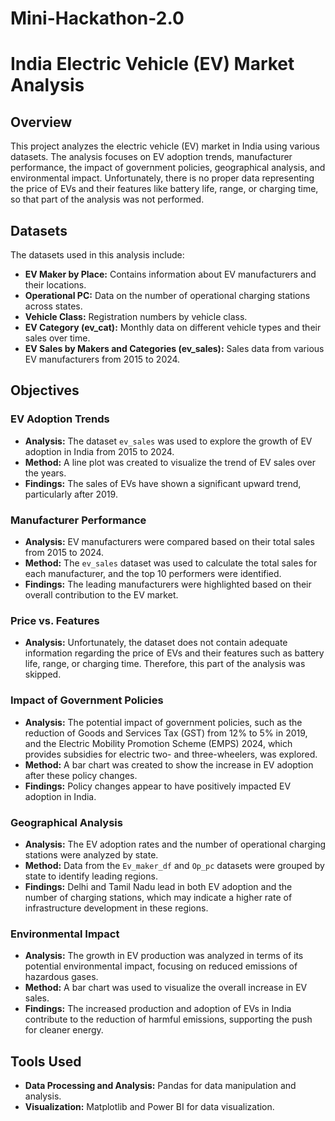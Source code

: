 # Mini-Hackathon-2.0
# India Electric Vehicle (EV) Market Analysis

## Overview
This project analyzes the electric vehicle (EV) market in India using various datasets. The analysis focuses on EV adoption trends, manufacturer performance, the impact of government policies, geographical analysis, and environmental impact. Unfortunately, there is no proper data representing the price of EVs and their features like battery life, range, or charging time, so that part of the analysis was not performed.

## Datasets
The datasets used in this analysis include:
- **EV Maker by Place:** Contains information about EV manufacturers and their locations.
- **Operational PC:** Data on the number of operational charging stations across states.
- **Vehicle Class:** Registration numbers by vehicle class.
- **EV Category (ev_cat):** Monthly data on different vehicle types and their sales over time.
- **EV Sales by Makers and Categories (ev_sales):** Sales data from various EV manufacturers from 2015 to 2024.

## Objectives

### EV Adoption Trends
- **Analysis:** The dataset `ev_sales` was used to explore the growth of EV adoption in India from 2015 to 2024.
- **Method:** A line plot was created to visualize the trend of EV sales over the years.
- **Findings:** The sales of EVs have shown a significant upward trend, particularly after 2019.

### Manufacturer Performance
- **Analysis:** EV manufacturers were compared based on their total sales from 2015 to 2024.
- **Method:** The `ev_sales` dataset was used to calculate the total sales for each manufacturer, and the top 10 performers were identified.
- **Findings:** The leading manufacturers were highlighted based on their overall contribution to the EV market.

### Price vs. Features
- **Analysis:** Unfortunately, the dataset does not contain adequate information regarding the price of EVs and their features such as battery life, range, or charging time. Therefore, this part of the analysis was skipped.

### Impact of Government Policies
- **Analysis:** The potential impact of government policies, such as the reduction of Goods and Services Tax (GST) from 12% to 5% in 2019, and the Electric Mobility Promotion Scheme (EMPS) 2024, which provides subsidies for electric two- and three-wheelers, was explored.
- **Method:** A bar chart was created to show the increase in EV adoption after these policy changes.
- **Findings:** Policy changes appear to have positively impacted EV adoption in India.

### Geographical Analysis
- **Analysis:** The EV adoption rates and the number of operational charging stations were analyzed by state.
- **Method:** Data from the `Ev_maker_df` and `Op_pc` datasets were grouped by state to identify leading regions.
- **Findings:** Delhi and Tamil Nadu lead in both EV adoption and the number of charging stations, which may indicate a higher rate of infrastructure development in these regions.

### Environmental Impact
- **Analysis:** The growth in EV production was analyzed in terms of its potential environmental impact, focusing on reduced emissions of hazardous gases.
- **Method:** A bar chart was used to visualize the overall increase in EV sales.
- **Findings:** The increased production and adoption of EVs in India contribute to the reduction of harmful emissions, supporting the push for cleaner energy.

## Tools Used
- **Data Processing and Analysis:** Pandas for data manipulation and analysis.
- **Visualization:** Matplotlib and Power BI for data visualization.

